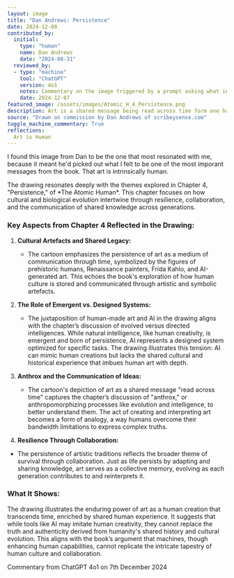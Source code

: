 ```yaml
---
layout: image
title: "Dan Andrews: Persistence"
date: 2024-12-08
contributed_by:
  initial:
    type: "human"
    name: Dan Andrews
    date: "2024-08-31"
  reviewed_by:
  - type: "machine"
    tool: "ChatGPT"
    version: 4o1
    notes: Commentary on the image triggered by a prompt asking what inspired the drawing and what it shows.
    date: 2024-12-07
featured_image: /assets/images/Atomic_H_4_Persistence.png
description: Art is a shared message being read across time form one human to another ... the trick doesn't replace the truth.
source: "Drawn on commission by Dan Andrews of scribeysense.com"
toggle_machine_commentary: True
reflections:
  Art is Human
---
```


I found this image from Dan to be the one that most resonated with me, because it meant he'd picked out what I felt to be one of the most imporant messages from the book. That art is intrinsically human.

<div class="machine-commentary" markdown="1">
The drawing resonates deeply with the themes explored in Chapter 4, "Persistence," of *The Atomic Human*. This chapter focuses on how cultural and biological evolution intertwine through resilience, collaboration, and the communication of shared knowledge across generations.

### Key Aspects from Chapter 4 Reflected in the Drawing:

1. **Cultural Artefacts and Shared Legacy:**

   - The cartoon emphasizes the persistence of art as a medium of communication through time, symbolized by the figures of prehistoric humans, Renaissance painters, Frida Kahlo, and AI-generated art. This echoes the book's exploration of how human culture is stored and communicated through artistic and symbolic artefacts.

2. **The Role of Emergent vs. Designed Systems:**

   - The juxtaposition of human-made art and AI in the drawing aligns with the chapter’s discussion of evolved versus directed intelligences. While natural intelligence, like human creativity, is emergent and born of persistence, AI represents a designed system optimized for specific tasks. The drawing illustrates this tension: AI can mimic human creations but lacks the shared cultural and historical experience that imbues human art with depth.

3. **Anthrox and the Communication of Ideas:**

   - The cartoon's depiction of art as a shared message "read across time" captures the chapter’s discussion of "anthrox," or anthropomorphizing processes like evolution and intelligence, to better understand them. The act of creating and interpreting art becomes a form of analogy, a way humans overcome their bandwidth limitations to express complex truths.

4. **Resilience Through Collaboration:**

  - The persistence of artistic traditions reflects the broader theme of survival through collaboration. Just as life persists by adapting and sharing knowledge, art serves as a collective memory, evolving as each generation contributes to and reinterprets it.

### What It Shows:

The drawing illustrates the enduring power of art as a human creation that transcends time, enriched by shared human experience. It suggests that while tools like AI may imitate human creativity, they cannot replace the truth and authenticity derived from humanity's shared history and cultural evolution. This aligns with the book’s argument that machines, though enhancing human capabilities, cannot replicate the intricate tapestry of human culture and collaboration.

Commentary from ChatGPT 4o1 on 7th December 2024
</div>
